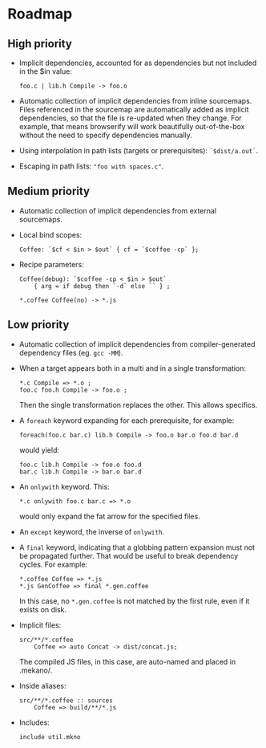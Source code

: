 # Roadmap

## High priority

  * Implicit dependencies, accounted for as dependencies but not included in the
    $in value:

        foo.c | lib.h Compile -> foo.o

  * Automatic collection of implicit dependencies from inline sourcemaps. Files referenced in the
    sourcemap are automatically added as implicit dependencies, so that
    the file is re-updated when they change. For example, that means browserify
    will work beautifully out-of-the-box without the need to specify
    dependencies manually.

  * Using interpolation in path lists (targets or prerequisites):
    `` `$dist/a.out` ``.

  * Escaping in path lists: `"foo with spaces.c"`.

## Medium priority

  * Automatic collection of implicit dependencies from external sourcemaps.

  * Local bind scopes:

        Coffee: `$cf < $in > $out` { cf = `$coffee -cp` };

  * Recipe parameters:

        Coffee(debug): `$coffee -cp < $in > $out`
            { arg = if debug then `-d` else `` } ;

        *.coffee Coffee(no) -> *.js

## Low priority

  * Automatic collection of implicit dependencies from compiler-generated
    dependency files (eg. `gcc -MM`).

  * When a target appears both in a multi and in a single transformation:

        *.c Compile => *.o ;
        foo.c foo.h Compile -> foo.o ;

    Then the single transformation replaces the other. This allows specifics.

  * A `foreach` keyword expanding for each prerequisite, for example:

        foreach(foo.c bar.c) lib.h Compile -> foo.o bar.o foo.d bar.d

    would yield:

        foo.c lib.h Compile -> foo.o foo.d
        bar.c lib.h Compile -> bar.o bar.d

  * An `onlywith` keyword. This:

        *.c onlywith foo.c bar.c => *.o

    would only expand the fat arrow for the specified files.

  * An `except` keyword, the inverse of `onlywith`.

  * A `final` keyword, indicating that a globbing pattern expansion must not be
    propagated further. That would be useful to break dependency cycles. For
    example:

        *.coffee Coffee => *.js
        *.js GenCoffee => final *.gen.coffee

    In this case, no `*.gen.coffee` is not matched by the first rule, even if it
    exists on disk.

  * Implicit files:

        src/**/*.coffee
            Coffee => auto Concat -> dist/concat.js;

    The compiled JS files, in this case, are auto-named and placed in .mekano/.

  * Inside aliases:

        src/**/*.coffee :: sources
            Coffee => build/**/*.js

  * Includes:

        include util.mkno
